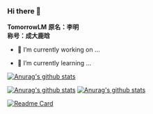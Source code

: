 ### Hi there 👋

**TomorrowLM**
**原名：李明 <br/>
称号：成大鹿晗<br/>**

- 🔭 I’m currently working on ...

- 🌱 I’m currently learning ...

[![Anurag's github stats](https://github-readme-stats.vercel.app/api?username=TomorrowLM&show_icons=true&theme=radical)](https://github.com/anuraghazra/github-readme-stats)

[![Anurag's github stats](https://github-readme-stats.vercel.app/api/top-langs/?username=TomorrowLM&layout=compact&hide=html&theme=dark)](https://github.com/anuraghazra/github-readme-stats)
[![Anurag's github stats](https://github-readme-streak-stats.herokuapp.com/?user=TomorrowLM&theme=highcontrast)](https://github.com/anuraghazra/github-readme-stats)

[![Readme Card](https://github-readme-stats.vercel.app/api/pin/?username=TomorrowLM&repo=demo)](https://github.com/anuraghazra/github-readme-stats)

